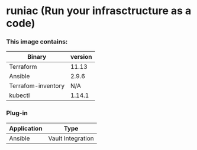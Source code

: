 # runiac (Run your infrasctructure as a code)

### This image contains:

| Binary | version |
| ------ | ------ |
| Terraform | 11.13 |
| Ansible | 2.9.6 |
| Terrafom-inventory | N/A |
| kubectl | 1.14.1 |

### Plug-in
| Application |  Type               |
| ----------- | ------------------- |
| Ansible     |  Vault Integration  |
